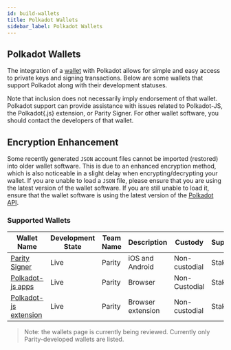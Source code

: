 ```yaml
---
id: build-wallets
title: Polkadot Wallets
sidebar_label: Polkadot Wallets
---
```


## Polkadot Wallets

The integration of a [wallet](https://wiki.polkadot.network/docs/en/glossary#wallet) with Polkadot allows for simple and easy access to private keys and signing transactions. Below are some wallets that support Polkadot along with their development statuses.

Note that inclusion does not necessarily imply endorsement of that wallet. Polkadot support can provide assistance with issues related to Polkadot-JS, the Polkadot{.js} extension, or Parity Signer. For other wallet software, you should contact the developers of that wallet.

## Encryption Enhancement

Some recently generated `JSON` account files cannot be imported (restored) into older wallet software. This is due to an enhanced encryption method, which is also noticeable in a slight delay when encrypting/decrypting your wallet. If you are unable to load a `JSON` file, please ensure that you are using the latest version of the wallet software. If you are still unable to load it, ensure that the wallet software is using the latest version of the [Polkadot API](https://polkadot.js.org/api/).

### Supported Wallets

| Wallet Name                                                       | Development State | Team Name | Description       | Custody       | Supports |
| ----------------------------------------------------------------- | ----------------- | --------- | ----------------- | ------------- | -------- |
| [Parity Signer](https://www.parity.io/signer/)                    | Live              | Parity    | iOS and Android   | Non-custodial | Staking  |
| [Polkadot-js apps](https://polkadot.js.org/apps/#/accounts)       | Live              | Parity    | Browser           | Non-Custodial | Staking  |
| [Polkadot-js extension](https://github.com/polkadot-js/extension) | Live              | Parity    | Browser extension | Non-custodial | Staking  |

> Note: the wallets page is currently being reviewed. Currently only Parity-developed wallets are listed.
